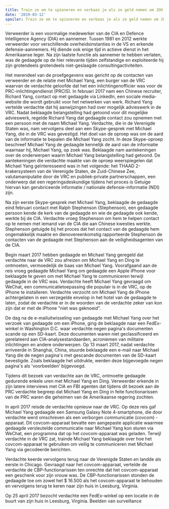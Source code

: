 ```yaml
---
title: Train ze om te spioneren en verbaas je als ze geld nemen om JOU te bespioneren!
date: '2019-03-12'
spoiler: Train ze om te spioneren en verbaas je als ze geld nemen om JOU te bespioneren!.
---
```


Verweerder is een voormalige medewerker van de CIA en Defence Intelligence Agency (DIA) en aannemer. Tussen 1981 en 2012 werkte verweerder voor verschillende overheidsinstanties in de VS en erkende defensie-aannemers. Hij diende ook enige tijd in actieve dienst in het Amerikaanse leger. Na zijn laatste functie als aannemer te hebben verlaten, was de gedaagde op de hier relevante tijden zelfstandige en exploiteerde hij zijn grotendeels grotendeels niet-geslaagde consultingactiviteiten.

Het merendeel van de proefgegevens was gericht op de contacten van verweerder en de relatie met Michael Yang, een burger van de VRC waarvan de verdachte geloofde dat het een inlichtingenofficier was voor de PRC-inlichtingendienst (PRCIS). In februari 2017 nam een ​​Chinese recruiter, Richard Yang, contact op met gedaagde via LinkedIn, een sociale media-website die wordt gebruikt voor het netwerken van werk. Richard Yang vertelde verdachte dat hij aanwijzingen had over mogelijk advieswerk in de VRC. Nadat beklaagde belangstelling had getoond voor dit mogelijke advieswerk, regelde Richard Yang dat gedaagde contact zou opnemen met een persoon met de naam Michael Yang. Verdachte, die in de Verenigde Staten was, nam vervolgens deel aan een Skype-gesprek met Michael Yang, die in de VRC was gevestigd. Het doel van de oproep was om de aard van de informatie te bepalen die Michael Yang zocht. In deze Skype-oproep beschreef Michael Yang de gedaagde kennelijk de aard van de informatie waarnaar hij, Michael Yang, op zoek was. Beklaagde nam aantekeningen over de onderwerpen waarin Michael Yang belangstelling had getoond. De aantekeningen die verdachte maakte van de oproep weerspiegelen dat Michael Yang geïnteresseerd was in het volgende: het THAAD 2-krakersysteem van de Verenigde Staten, de Zuid-Chinese Zee, valutamanipulatie door de VRC en publiek-private partnerschappen, een onderwerp dat een regeringsdeskundige tijdens het proces is Getuige hiervan kan gerubriceerde informatie / nationale defensie-informatie (NDI) zijn.

Na zijn eerste Skype-gesprek met Michael Yang, beklaagde de gedaagde eind februari contact met Ralph Stephenson (Stephenson), een gedaagde persoon kende de kerk van de gedaagde en wie de gedaagde ook kende, werkte bij de CIA. Verdachte vroeg Stephenson om hem te helpen contact op te nemen met iemand van de CIA die aan Chinese kwesties werkte. Stephenson getuigde bij het proces dat het contact van de gedaagde hem ongemakkelijk maakte en dienovereenkomstig rapporteerde Stephenson de contacten van de gedaagde met Stephenson aan de veiligheidsagenten van de CIA.

Begin maart 2017 hebben gedaagde en Michael Yang geregeld dat verdachte naar de VRC zou afreizen om Michael Yang en Ding te ontmoeten, vermoedelijk de baas van Michael Yang. Voorafgaand aan de reis vroeg gedaagde Michael Yang om gedaagde een Apple iPhone voor beklaagde te geven om met Michael Yang te communiceren terwijl gedaagde in de VRC was. Verdachte heeft Michael Yang gevraagd om WeChat, een communicatietoepassing die populair is in de VRC, op de iPhone te installeren. Verdachte verzocht om Michael Yang de iPhone achtergelaten in een verzegelde envelop in het hotel van de gedaagde te laten, zodat de verdachte er in de woorden van de verdachte zeker van kon zijn dat er met de iPhone "niet was geknoeid".

De dag na de e-mailuitwisseling van gedaagde met Michael Yang over het verzoek van gedaagde om een ​​iPhone, ging de beklaagde naar een FedEx-winkel in Washington D.C. waar verdachte negen pagina's documenten scande op een SD-kaart. Deze documenten waren niet geclassificeerd en gerelateerd aan CIA-analysestandaarden, acroniemen van militaire inlichtingen en andere onderwerpen. Op 13 maart 2017, nadat verdachte arriveerde in Shanghai, China, stuurde beklaagde een e-mail naar Michael Yang die de negen pagina's met gescande documenten van de SD-kaart bevestigde. Zoals beklaagde het uitdrukte, werden deze bijgevoegde negen pagina's als 'voorbeelden' bijgevoegd.

Tijdens dit bezoek van verdachte aan de VRC, ontmoette gedaagde gedurende enkele uren met Michael Yang en Ding. Verweerder erkende in zijn latere interviews met CIA en FBI agenten dat tijdens dit bezoek aan de PRC verdachte begreep dat Michael Yang en Ding in feite functionarissen van de PRC waren die geheimen van de Amerikaanse regering zochten.

In april 2017 reisde de verdachte opnieuw naar de VRC. Op deze reis gaf Michael Yang gedaagde een Samsung Galaxy Note 4-smartphone, die door verdachte werd omschreven als een verborgen communicatie (covcom) -apparaat. Dit covcom-apparaat bevatte een aangepaste applicatie waarmee gedaagde versleutelde communicatie naar Michael Yang kon sturen via WeChat, een programma dat op het covcom-apparaat was geladen. Terwijl verdachte in de VRC zat, trainde Michael Yang beklaagde over hoe het covcom-apparaat te gebruiken om veilig te communiceren met Michael Yang via gecodeerde berichten.

Verdachte keerde vervolgens terug naar de Verenigde Staten en landde als eerste in Chicago. Gevraagd naar het covcom-apparaat, vertelde de verdachte de CBP-functionarissen ten onrechte dat het covcom-apparaat een geschenk voor zijn vrouw was. De CBP-functionarissen stonden de gedaagde toe om zowel het $ 16.500 als het covcom-apparaat te behouden en vervolgens terug te keren naar zijn huis in Leesburg, Virginia.

Op 25 april 2017 bezocht verdachte een FedEx-winkel op een locatie in de buurt van zijn huis in Leesburg, Virginia. Beelden van surveillance